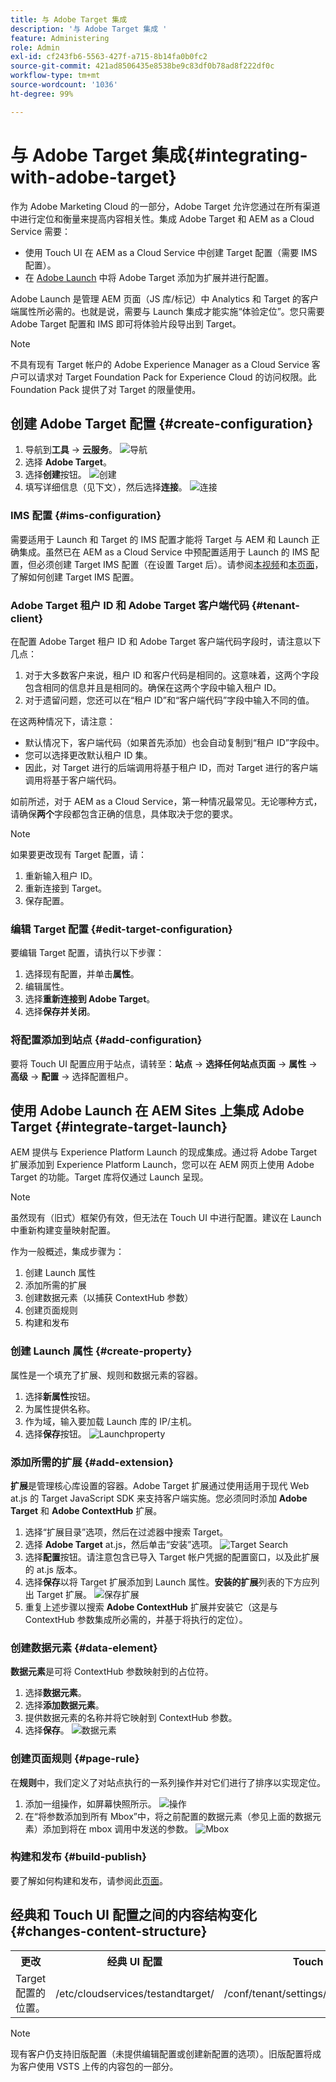 ```yaml
---
title: 与 Adobe Target 集成
description: '与 Adobe Target 集成 '
feature: Administering
role: Admin
exl-id: cf243fb6-5563-427f-a715-8b14fa0b0fc2
source-git-commit: 421ad8506435e8538be9c83df0b78ad8f222df0c
workflow-type: tm+mt
source-wordcount: '1036'
ht-degree: 99%

---
```


# 与 Adobe Target 集成{#integrating-with-adobe-target}

作为 Adobe Marketing Cloud 的一部分，Adobe Target 允许您通过在所有渠道中进行定位和衡量来提高内容相关性。集成 Adobe Target 和 AEM as a Cloud Service 需要：

* 使用 Touch UI 在 AEM as a Cloud Service 中创建 Target 配置（需要 IMS 配置）。
* 在 [Adobe Launch](https://experienceleague.adobe.com/docs/experience-platform/tags/get-started/quick-start.html) 中将 Adobe Target 添加为扩展并进行配置。

Adobe Launch 是管理 AEM 页面（JS 库/标记）中 Analytics 和 Target 的客户端属性所必需的。也就是说，需要与 Launch 集成才能实施“体验定位”。您只需要 Adobe Target 配置和 IMS 即可将体验片段导出到 Target。

>[!NOTE]
>
>不具有现有 Target 帐户的 Adobe Experience Manager as a Cloud Service 客户可以请求对 Target Foundation Pack for Experience Cloud 的访问权限。此 Foundation Pack 提供了对 Target 的限量使用。

## 创建 Adobe Target 配置 {#create-configuration}

1. 导航到&#x200B;**工具** → **云服务**。
   ![导航](assets/cloudservice1.png "导航")
2. 选择 **Adobe Target**。
3. 选择&#x200B;**创建**按钮。
   ![创建](assets/tenant1.png "创建")
4. 填写详细信息（见下文），然后选择&#x200B;**连接**。
   ![连接](assets/open_screen1.png "连接")

### IMS 配置 {#ims-configuration}

需要适用于 Launch 和 Target 的 IMS 配置才能将 Target 与 AEM 和 Launch 正确集成。虽然已在 AEM as a Cloud Service 中预配置适用于 Launch 的 IMS 配置，但必须创建 Target IMS 配置（在设置 Target 后）。请参阅[本视频](https://experienceleague.adobe.com/docs/experience-manager-learn/sites/integrations/experience-platform-launch/overview.html)和[本页面](https://experienceleague.adobe.com/docs/experience-manager-65/administering/integration/integration-ims-adobe-io.html)，了解如何创建 Target IMS 配置。

### Adobe Target 租户 ID 和 Adobe Target 客户端代码 {#tenant-client}

在配置 Adobe Target 租户 ID 和 Adobe Target 客户端代码字段时，请注意以下几点：

1. 对于大多数客户来说，租户 ID 和客户代码是相同的。这意味着，这两个字段包含相同的信息并且是相同的。确保在这两个字段中输入租户 ID。
2. 对于遗留问题，您还可以在“租户 ID”和“客户端代码”字段中输入不同的值。

在这两种情况下，请注意：

* 默认情况下，客户端代码（如果首先添加）也会自动复制到“租户 ID”字段中。
* 您可以选择更改默认租户 ID 集。
* 因此，对 Target 进行的后端调用将基于租户 ID，而对 Target 进行的客户端调用将基于客户端代码。

如前所述，对于 AEM as a Cloud Service，第一种情况最常见。无论哪种方式，请确保&#x200B;**两个**&#x200B;字段都包含正确的信息，具体取决于您的要求。

>[!NOTE]
>
> 如果要更改现有 Target 配置，请：
>
> 1. 重新输入租户 ID。
> 2. 重新连接到 Target。
> 3. 保存配置。


### 编辑 Target 配置 {#edit-target-configuration}

要编辑 Target 配置，请执行以下步骤：

1. 选择现有配置，并单击&#x200B;**属性**。
2. 编辑属性。
3. 选择&#x200B;**重新连接到 Adobe Target**。
4. 选择&#x200B;**保存并关闭**。

### 将配置添加到站点 {#add-configuration}

要将 Touch UI 配置应用于站点，请转至：**站点** → **选择任何站点页面** → **属性** → **高级** → **配置** → 选择配置租户。

## 使用 Adobe Launch 在 AEM Sites 上集成 Adobe Target {#integrate-target-launch}

AEM 提供与 Experience Platform Launch 的现成集成。通过将 Adobe Target 扩展添加到 Experience Platform Launch，您可以在 AEM 网页上使用 Adobe Target 的功能。Target 库将仅通过 Launch 呈现。

>[!NOTE]
>
>虽然现有（旧式）框架仍有效，但无法在 Touch UI 中进行配置。建议在 Launch 中重新构建变量映射配置。

作为一般概述，集成步骤为：

1. 创建 Launch 属性
2. 添加所需的扩展
3. 创建数据元素（以捕获 ContextHub 参数）
4. 创建页面规则
5. 构建和发布

### 创建 Launch 属性 {#create-property}

属性是一个填充了扩展、规则和数据元素的容器。

1. 选择&#x200B;**新属性**&#x200B;按钮。
2. 为属性提供名称。
3. 作为域，输入要加载 Launch 库的 IP/主机。
4. 选择&#x200B;**保存**按钮。
   ![Launchproperty](assets/properties_newproperty1.png "Launchproperty")

### 添加所需的扩展 {#add-extension}

**扩展**&#x200B;是管理核心库设置的容器。Adobe Target 扩展通过使用适用于现代 Web at.js 的 Target JavaScript SDK 来支持客户端实施。您必须同时添加 **Adobe Target** 和 **Adobe ContextHub** 扩展。

1. 选择“扩展目录”选项，然后在过滤器中搜索 Target。
2. 选择 **Adobe Target** at.js，然后单击“安装”选项。
   ![Target Search](assets/search_ext1.png "Target Search")
3. 选择&#x200B;**配置**&#x200B;按钮。请注意包含已导入 Target 帐户凭据的配置窗口，以及此扩展的 at.js 版本。
4. 选择&#x200B;**保存**&#x200B;以将 Target 扩展添加到 Launch 属性。**安装的扩展**列表的下方应列出 Target 扩展。
   ![保存扩展](assets/configure_extension1.png "保存扩展")
5. 重复上述步骤以搜索 **Adobe ContextHub** 扩展并安装它（这是与 ContextHub 参数集成所必需的，并基于将执行的定位）。

### 创建数据元素 {#data-element}

**数据元素**&#x200B;是可将 ContextHub 参数映射到的占位符。

1. 选择&#x200B;**数据元素**。
2. 选择&#x200B;**添加数据元素**。
3. 提供数据元素的名称并将它映射到 ContextHub 参数。
4. 选择&#x200B;**保存**。
   ![数据元素](assets/data_elem1.png "数据元素")

### 创建页面规则 {#page-rule}

在&#x200B;**规则**&#x200B;中，我们定义了对站点执行的一系列操作并对它们进行了排序以实现定位。

1. 添加一组操作，如屏幕快照所示。
   ![操作](assets/rules1.png "操作")
2. 在“将参数添加到所有 Mbox”中，将之前配置的数据元素（参见上面的数据元素）添加到将在 mbox 调用中发送的参数。
   ![Mbox](assets/map_data1.png "操作")

### 构建和发布 {#build-publish}

要了解如何构建和发布，请参阅此[页面](https://experienceleague.adobe.com/docs/experience-manager-learn/aem-target-tutorial/aem-target-implementation/using-launch-adobe-io.html)。

## 经典和 Touch UI 配置之间的内容结构变化 {#changes-content-structure}

<table style="table-layout:auto">
  <tr>
    <th>更改</th>
    <th>经典 UI 配置</th>
    <th>Touch UI 配置</th>
    <th>结果</th>
  </tr>
  <tr>
    <td>Target 配置的位置。</td>
    <td>/etc/cloudservices/testandtarget/</td>
    <td>/conf/tenant/settings/cloudservices/target/</td>
    <td> 之前，多个配置位于 /etc/cloudservices/testandtarget 下，而现在单个配置位于租户下。</td>
  </tr>
</table>

>[!NOTE]
>
>现有客户仍支持旧版配置（未提供编辑配置或创建新配置的选项）。旧版配置将成为客户使用 VSTS 上传的内容包的一部分。
